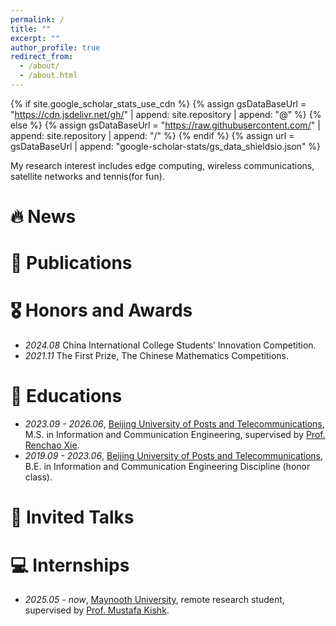 ```yaml
---
permalink: /
title: ""
excerpt: ""
author_profile: true
redirect_from: 
  - /about/
  - /about.html
---
```


{% if site.google_scholar_stats_use_cdn %}
{% assign gsDataBaseUrl = "https://cdn.jsdelivr.net/gh/" | append: site.repository | append: "@" %}
{% else %}
{% assign gsDataBaseUrl = "https://raw.githubusercontent.com/" | append: site.repository | append: "/" %}
{% endif %}
{% assign url = gsDataBaseUrl | append: "google-scholar-stats/gs_data_shieldsio.json" %}

<span class='anchor' id='about-me'></span>

My research interest includes edge computing, wireless communications, satellite networks and tennis(for fun).


# 🔥 News


# 📝 Publications 


# 🎖 Honors and Awards
- *2024.08* China International College Students’ Innovation Competition.  
- *2021.11* The First Prize, The Chinese Mathematics Competitions.  

# 📖 Educations
- *2023.09 - 2026.06*, [Beijing University of Posts and Telecommunications](https://www.bupt.edu.cn/), M.S. in Information and Communication Engineering, supervised by [Prof. Renchao Xie](https://scholar.google.com/citations?hl=en&user=sT5_96EAAAAJ).   
- *2019.09 - 2023.06*, [Beijing University of Posts and Telecommunications](https://www.bupt.edu.cn/), B.E. in Information and Communication Engineering Discipline (honor class).  

# 💬 Invited Talks


# 💻 Internships
- *2025.05 - now*, [Maynooth University](https://www.maynoothuniversity.ie/), remote research student, supervised by [Prof. Mustafa Kishk](https://sites.google.com/site/mustafaakishk/home).  
